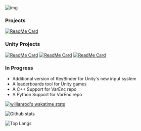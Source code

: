 ![img](https://i.imgur.com/Vi1ycRa.png)

### Projects
[![ReadMe Card](https://github-readme-stats.vercel.app/api/pin/?username=jozzzzep&repo=VarEnc&hide_border=true)](https://github.com/jozzzzep/VarEnc)

### Unity Projects
[![ReadMe Card](https://github-readme-stats.vercel.app/api/pin/?username=jozzzzep&repo=CooldownAPI&hide_border=true)](https://github.com/jozzzzep/CooldownAPI)
[![ReadMe Card](https://github-readme-stats.vercel.app/api/pin/?username=jozzzzep&repo=AudUnity&hide_border=true)](https://github.com/jozzzzep/AudUnity)
[![ReadMe Card](https://github-readme-stats.vercel.app/api/pin/?username=jozzzzep&repo=KeyBinder&hide_border=true)](https://github.com/jozzzzep/KeyBinder)

### In Progress
- Additional version of KeyBinder for Unity's new input system
- A leaderboards tool for Unity games
- A C++ Support for VarEnc repo
- A Python Support for VarEnc repo

[![willianrod's wakatime stats](https://github-readme-stats.vercel.app/api/wakatime?username=josepe)](https://github.com/anuraghazra/github-readme-stats)

![Github stats](https://github-readme-stats.vercel.app/api?username=jozzzzep&show_icons=true&hide_border=true)

![Top Langs](https://github-readme-stats.vercel.app/api/top-langs/?username=jozzzzep&hide_border=true)
<!--
**JosepeDev/JosepeDev** is a ✨ _special_ ✨ repository because its `README.md` (this file) appears on your GitHub profile.

Here are some ideas to get you started:

- 🔭 I’m currently working on ...
- 🌱 I’m currently learning ...
- 👯 I’m looking to collaborate on ...
- 🤔 I’m looking for help with ...
- 💬 Ask me about ...
- 📫 How to reach me: ...
- 😄 Pronouns: ...
- ⚡ Fun fact: ...
-->
